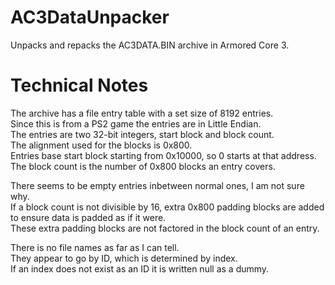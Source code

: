 # AC3DataUnpacker
Unpacks and repacks the AC3DATA.BIN archive in Armored Core 3.  

# Technical Notes
The archive has a file entry table with a set size of 8192 entries.  
Since this is from a PS2 game the entries are in Little Endian.  
The entries are two 32-bit integers, start block and block count.  
The alignment used for the blocks is 0x800.  
Entries base start block starting from 0x10000, so 0 starts at that address.  
The block count is the number of 0x800 blocks an entry covers.  

There seems to be empty entries inbetween normal ones, I am not sure why.  
If a block count is not divisible by 16, extra 0x800 padding blocks are added to ensure data is padded as if it were.  
These extra padding blocks are not factored in the block count of an entry.  

There is no file names as far as I can tell.  
They appear to go by ID, which is determined by index.  
If an index does not exist as an ID it is written null as a dummy.